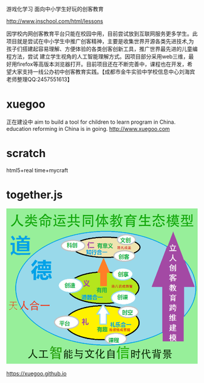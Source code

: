 
游戏化学习 面向中小学生好玩的创客教育

http://www.jnschool.com/html/lessons

因学校内网创客教育平台只能在校园中用，目前尝试放到互联网服务更多学生。此项目就是尝试在中小学生中推广创客精神，主要是收集世界开源各类先进技术,为孩子们搭建起容易理解、方便体验的各类创客创新工具，推广世界最先进的儿童编程方法，尝试 建立学生视角的人工智能理解方式。因项目部分采用web三维，最好用firefox等高版本浏览器打开。目前项目还在不断完善中，课程也在开发，希望大家支持一线公办初中创客教育实践。【成都市金牛实验中学校信息中心刘海宾老师整理QQ:2457551613】

# xuegoo
正在建设中
aim to build a tool for children to learn program in China.
education reforming in China is in going.
http://www.xuegoo.com 
# scratch 
html5+real time+mycraft
# together.js
![立人创客教育模型探索](model.png)


https://xuegoo.github.io
